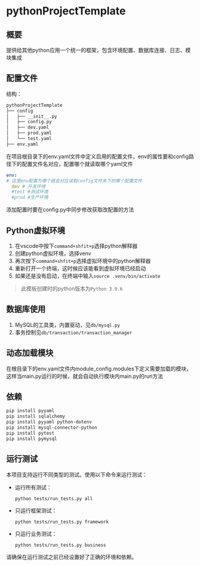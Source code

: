 # pythonProjectTemplate

## 概要

提供给其他python应用一个统一的框架，包含环境配置、数据库连接、日志、模块集成

## 配置文件

结构：

```bash
pythonProjectTemplate
├── config
│   ├── __init__.py
│   ├── config.py
│   ├── dev.yaml
│   ├── prod.yaml
│   └── test.yaml
├── env.yaml
```

在项目根目录下的env.yaml文件中定义启用的配置文件，env的属性要和config路径下的配置文件名对应，配置哪个就读取哪个yaml文件

```yaml
env:
# 这里env配置为哪个就会对应读取config文件夹下的哪个配置文件
  dev # 开发环境
  #test #测试环境
  #prod #生产环境
```

添加配置时要在config.py中同步修改获取改配置的方法

## Python虚拟环境

1. 在vscode中按下`command+shfit+p`选择python解释器
2. 创建python虚拟环境，选择venv
3. 再次按下`command+shfit+p`选择虚拟环境中的python解释器
4. 重新打开一个终端，这时候应该能看到虚拟环境已经启动
5. 如果还是没有启动，在终端中输入`source .venv/bin/activate`

> 此模板创建时的python版本为`Python 3.9.6`

## 数据库使用

1. MySQL的工具类，内置驱动，见`db/mysql.py`
2. 事务控制见`db/transaction/transaction_manager`

## 动态加载模块

在根目录下的env.yaml文件内module_config.modules下定义需要加载的模块，这样当main.py运行的时候，就会自动执行模块内main.py的run方法

## 依赖

```bash
pip install pyyaml
pip install sqlalchemy
pip install pyyaml python-dotenv
pip install mysql-connector-python
pip install pytest
pip install pymysql
```

## 运行测试

本项目支持运行不同类型的测试。使用以下命令来运行测试：

* 运行所有测试：

  ```
  python tests/run_tests.py all
  ```
* 只运行框架测试：

  ```
  python tests/run_tests.py framework
  ```
* 只运行业务测试：

  ```
  python tests/run_tests.py business
  ```

请确保在运行测试之前已经设置好了正确的环境和依赖。